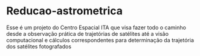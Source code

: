# Reducao-astrometrica
Esse é um projeto do Centro Espacial ITA que visa fazer todo o caminho desde a observação prática de trajetórias de satélites até a visão computacional e cálculos correspondentes para determinação da trajetória dos satélites fotografados
